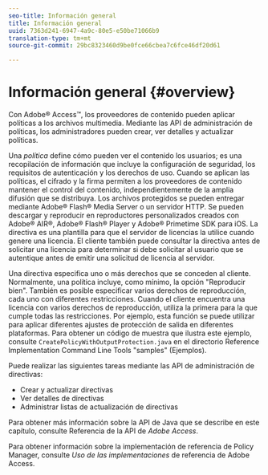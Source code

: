 ```yaml
---
seo-title: Información general
title: Información general
uuid: 7363d241-6947-4a9c-80e5-e50be71066b9
translation-type: tm+mt
source-git-commit: 29bc8323460d9be0fce66cbea7c6fce46df20d61

---
```



# Información general {#overview}

Con Adobe® Access™, los proveedores de contenido pueden aplicar políticas a los archivos multimedia. Mediante las API de administración de políticas, los administradores pueden crear, ver detalles y actualizar políticas.

Una *política* define cómo pueden ver el contenido los usuarios; es una recopilación de información que incluye la configuración de seguridad, los requisitos de autenticación y los derechos de uso. Cuando se aplican las políticas, el cifrado y la firma permiten a los proveedores de contenido mantener el control del contenido, independientemente de la amplia difusión que se distribuya. Los archivos protegidos se pueden entregar mediante Adobe® Flash® Media Server o un servidor HTTP. Se pueden descargar y reproducir en reproductores personalizados creados con Adobe® AIR®, Adobe® Flash® Player y Adobe® Primetime SDK para iOS. La directiva es una plantilla para que el servidor de licencias la utilice cuando genere una licencia. El cliente también puede consultar la directiva antes de solicitar una licencia para determinar si debe solicitar al usuario que se autentique antes de emitir una solicitud de licencia al servidor.

Una directiva especifica uno o más derechos que se conceden al cliente. Normalmente, una política incluye, como mínimo, la opción &quot;Reproducir bien&quot;. También es posible especificar varios derechos de reproducción, cada uno con diferentes restricciones. Cuando el cliente encuentra una licencia con varios derechos de reproducción, utiliza la primera para la que cumple todas las restricciones. Por ejemplo, esta función se puede utilizar para aplicar diferentes ajustes de protección de salida en diferentes plataformas. Para obtener un código de muestra que ilustra este ejemplo, consulte `CreatePolicyWithOutputProtection.java` en el directorio Reference Implementation Command Line Tools &quot;samples&quot; (Ejemplos).

Puede realizar las siguientes tareas mediante las API de administración de directivas:

* Crear y actualizar directivas
* Ver detalles de directivas
* Administrar listas de actualización de directivas

Para obtener más información sobre la API de Java que se describe en este capítulo, consulte Referencia de la API de *Adobe Access*.

Para obtener información sobre la implementación de referencia de Policy Manager, consulte *Uso de las implementaciones* de referencia de Adobe Access.
